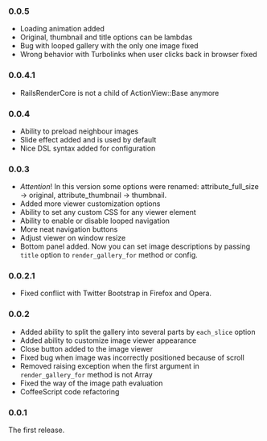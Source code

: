 ### 0.0.5 ###

* Loading animation added
* Original, thumbnail and title options can be lambdas
* Bug with looped gallery with the only one image fixed
* Wrong behavior with Turbolinks when user clicks back in browser fixed

### 0.0.4.1 ###

* RailsRenderCore is not a child of ActionView::Base anymore

### 0.0.4 ###

* Ability to preload neighbour images
* Slide effect added and is used by default
* Nice DSL syntax added for configuration

### 0.0.3 ###

* *Attention*! In this version some options were renamed: attribute_full_size -> original, attribute_thumbnail -> thumbnail.
* Added more viewer customization options
* Ability to set any custom CSS for any viewer element
* Ability to enable or disable looped navigation
* More neat navigation buttons
* Adjust viewer on window resize
* Bottom panel added. Now you can set image descriptions by passing `title` option to `render_gallery_for` method or config.

### 0.0.2.1 ###

* Fixed conflict with Twitter Bootstrap in Firefox and Opera.

### 0.0.2 ###

* Added ability to split the gallery into several parts by `each_slice` option 
* Added ability to customize image viewer appearance
* Close button added to the image viewer
* Fixed bug when image was incorrectly positioned because of scroll
* Removed raising exception when the first argument in `render_gallery_for` method is not Array
* Fixed the way of the image path evaluation
* CoffeeScript code refactoring

### 0.0.1 ###

The first release.